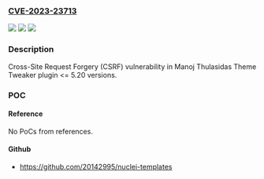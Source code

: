 ### [CVE-2023-23713](https://cve.mitre.org/cgi-bin/cvename.cgi?name=CVE-2023-23713)
![](https://img.shields.io/static/v1?label=Product&message=Theme%20Tweaker&color=blue)
![](https://img.shields.io/static/v1?label=Version&message=n%2Fa%3C%3D%205.20%20&color=brighgreen)
![](https://img.shields.io/static/v1?label=Vulnerability&message=CWE-352%20Cross-Site%20Request%20Forgery%20(CSRF)&color=brighgreen)

### Description

Cross-Site Request Forgery (CSRF) vulnerability in Manoj Thulasidas Theme Tweaker plugin <= 5.20 versions.

### POC

#### Reference
No PoCs from references.

#### Github
- https://github.com/20142995/nuclei-templates

